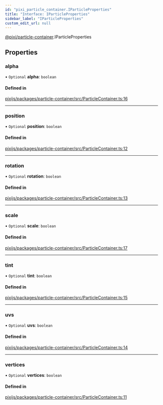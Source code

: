 ```yaml
---
id: "pixi_particle_container.IParticleProperties"
title: "Interface: IParticleProperties"
sidebar_label: "IParticleProperties"
custom_edit_url: null
---
```


[@pixi/particle-container](../modules/pixi_particle_container.md).IParticleProperties

## Properties

### alpha

• `Optional` **alpha**: `boolean`

#### Defined in

[pixijs/packages/particle-container/src/ParticleContainer.ts:16](https://github.com/pixijs/pixijs/blob/2194fe5c5/packages/particle-container/src/ParticleContainer.ts#L16)

___

### position

• `Optional` **position**: `boolean`

#### Defined in

[pixijs/packages/particle-container/src/ParticleContainer.ts:12](https://github.com/pixijs/pixijs/blob/2194fe5c5/packages/particle-container/src/ParticleContainer.ts#L12)

___

### rotation

• `Optional` **rotation**: `boolean`

#### Defined in

[pixijs/packages/particle-container/src/ParticleContainer.ts:13](https://github.com/pixijs/pixijs/blob/2194fe5c5/packages/particle-container/src/ParticleContainer.ts#L13)

___

### scale

• `Optional` **scale**: `boolean`

#### Defined in

[pixijs/packages/particle-container/src/ParticleContainer.ts:17](https://github.com/pixijs/pixijs/blob/2194fe5c5/packages/particle-container/src/ParticleContainer.ts#L17)

___

### tint

• `Optional` **tint**: `boolean`

#### Defined in

[pixijs/packages/particle-container/src/ParticleContainer.ts:15](https://github.com/pixijs/pixijs/blob/2194fe5c5/packages/particle-container/src/ParticleContainer.ts#L15)

___

### uvs

• `Optional` **uvs**: `boolean`

#### Defined in

[pixijs/packages/particle-container/src/ParticleContainer.ts:14](https://github.com/pixijs/pixijs/blob/2194fe5c5/packages/particle-container/src/ParticleContainer.ts#L14)

___

### vertices

• `Optional` **vertices**: `boolean`

#### Defined in

[pixijs/packages/particle-container/src/ParticleContainer.ts:11](https://github.com/pixijs/pixijs/blob/2194fe5c5/packages/particle-container/src/ParticleContainer.ts#L11)
